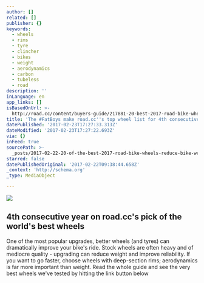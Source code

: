 ```yaml
---
author: []
related: []
publisher: {}
keywords:
  - wheels
  - rims
  - tyre
  - clincher
  - bikes
  - weight
  - aerodynamics
  - carbon
  - tubeless
  - road
description: ''
inLanguage: en
app_links: []
isBasedOnUrl: >-
  http://road.cc/content/buyers-guide/217881-20-best-2017-road-bike-wheels-%E2%80%94-reduce-bike-weight-or-get-aero-gains-new
title: 'The #FatBoys make road.cc''s top wheel list for 4th consecutive year '
datePublished: '2017-02-23T17:27:33.313Z'
dateModified: '2017-02-23T17:27:22.693Z'
via: {}
inFeed: true
sourcePath: >-
  _posts/2017-02-22-20-of-the-best-2017-road-bike-wheels-reduce-bike-weight-or.md
starred: false
datePublishedOriginal: '2017-02-22T09:38:44.658Z'
_context: 'http://schema.org'
_type: MediaObject

---
```

![](https://the-grid-user-content.s3-us-west-2.amazonaws.com/ec971ecc-c157-4db4-9883-5795f4621567.jpg)

<article style=""><h1>4th consecutive year on road.cc's pick of the world's best wheels</h1><p>One of the most popular upgrades, better wheels (and tyres) can dramatically improve your bike's ride. Stock wheels are often heavy and of mediocre quality - upgrading can reduce weight and improve reliability. If you want to go faster, choose wheels with deep-section rims; aerodynamics is far more important than weight. Read the whole guide and see the very best wheels we've tested by hitting the link button below</p></article>